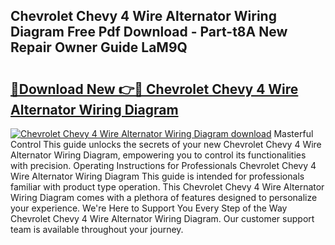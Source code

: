 ## Chevrolet Chevy 4 Wire Alternator Wiring Diagram Free Pdf Download - Part-t8A New Repair Owner Guide LaM9Q

# <h2><a href="http://dfon5nq.blite.top/?on=Chevrolet+Chevy+4+Wire+Alternator+Wiring+Diagram">🔗Download New 👉🔴 Chevrolet Chevy 4 Wire Alternator Wiring Diagram</a></h2>

[![Chevrolet Chevy 4 Wire Alternator Wiring Diagram download](https://i.imgur.com/lujVjoI.png)](http://dfon5nq.blite.top/?on=Chevrolet+Chevy+4+Wire+Alternator+Wiring+Diagram)
Masterful Control This guide unlocks the secrets of your new Chevrolet Chevy 4 Wire Alternator Wiring Diagram, empowering you to control its functionalities with precision. Operating Instructions for Professionals Chevrolet Chevy 4 Wire Alternator Wiring Diagram This guide is intended for professionals familiar with product type operation. This Chevrolet Chevy 4 Wire Alternator Wiring Diagram comes with a plethora of features designed to personalize your experience. We're Here to Support You Every Step of the Way Chevrolet Chevy 4 Wire Alternator Wiring Diagram. Our customer support team is available throughout your journey.
